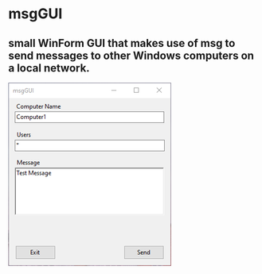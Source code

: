 # msgGUI
## small WinForm GUI that makes use of msg to send messages to other Windows computers on a local network.

![msgGUI](https://github.com/NathanLouth/msgGUI/blob/main/msgGUI.PNG)

